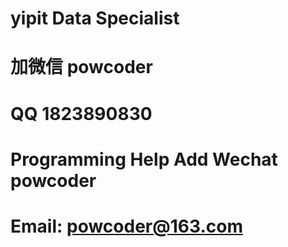 #  yipit Data Specialist 
# 加微信 powcoder

# QQ 1823890830

# Programming Help Add Wechat powcoder

# Email: powcoder@163.com

